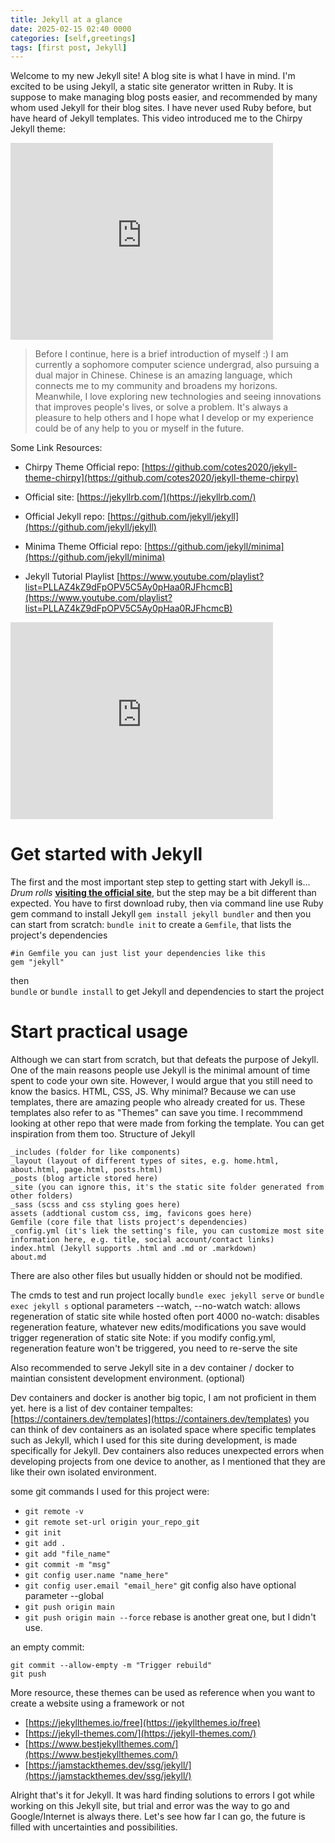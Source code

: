 ```yaml
---
title: Jekyll at a glance
date: 2025-02-15 02:40 0000 
categories: [self,greetings]
tags: [first post, Jekyll]
---
```


Welcome to my new Jekyll site! A blog site is what I have in mind. I'm excited to be using Jekyll, a static site generator written in Ruby. It is suppose to make managing blog posts easier, and recommended by many whom used Jekyll for their blog sites. I have never used Ruby before, but have heard of Jekyll templates. This video introduced me to the Chirpy Jekyll theme:  
<iframe width="420" height="315" src="https://www.youtube.com/embed/F8iOU1ci19Q?si=b_Sst1NkFSeH1LYh" frameborder="0" allowfullscreen></iframe>


> Before I continue, here is a brief introduction of myself :) 
I am currently a sophomore computer science undergrad, also pursuing a dual major in Chinese. Chinese is an amazing language, which connects me to my community and broadens my horizons. Meanwhile, I love exploring new technologies and seeing innovations that improves people's lives, or solve a problem. It's always a pleasure to help others and I hope what I develop or my experience could be of any help to you or myself in the future. 


Some Link Resources:
- Chirpy Theme Official repo: [https://github.com/cotes2020/jekyll-theme-chirpy](https://github.com/cotes2020/jekyll-theme-chirpy) 
- Official site: [https://jekyllrb.com/](https://jekyllrb.com/)
- Official Jekyll repo: [https://github.com/jekyll/jekyll](https://github.com/jekyll/jekyll)
- Minima Theme Official repo: [https://github.com/jekyll/minima](https://github.com/jekyll/minima)

- Jekyll Tutorial Playlist [https://www.youtube.com/playlist?list=PLLAZ4kZ9dFpOPV5C5Ay0pHaa0RJFhcmcB](https://www.youtube.com/playlist?list=PLLAZ4kZ9dFpOPV5C5Ay0pHaa0RJFhcmcB)
<iframe width="420" height="315" src="https://www.youtube.com/embed/T1itpPvFWHI?&list=PLLAZ4kZ9dFpOPV5C5Ay0pHaa0RJFhcmcB" frameborder="0" allowfullscreen></iframe>

# Get started with Jekyll
The first and the most important step  step to getting start with Jekyll is...
*Drum rolls*
[**visiting the official site**](https://jekyllrb.com/docs/step-by-step/01-setup/), but the step may be a bit different than expected. You have to first download ruby, then via command line use Ruby gem command to install Jekyll
`gem install jekyll bundler`
and then you can start from scratch:
`bundle init` to create a `Gemfile`, that lists the project's dependencies
```
#in Gemfile you can just list your dependencies like this
gem "jekyll"
```
then   
`bundle` or `bundle install` to get Jekyll and dependencies to start the project

# Start practical usage
Although we can start from scratch, but that defeats the purpose of Jekyll. One of the main reasons people use Jekyll is the minimal amount of time spent to code your own site. However, I would argue that you still need to know the basics. HTML, CSS, JS. 
Why minimal? Because we can use templates, there are amazing people who already created for us. These templates also refer to as "Themes" can save you time. I recommmend looking at other repo that were made from forking the template. You can get inspiration from them too. 
Structure of Jekyll
```
_includes (folder for like components)
_layout (layout of different types of sites, e.g. home.html, about.html, page.html, posts.html)
_posts (blog article stored here)
_site (you can ignore this, it's the static site folder generated from other folders)
_sass (scss and css styling goes here)
assets (addtional custom css, img, favicons goes here)
Gemfile (core file that lists project's dependencies)
_config.yml (it's liek the setting's file, you can customize most site information here, e.g. title, social account/contact links)
index.html (Jekyll supports .html and .md or .markdown)
about.md
```
There are also other files but usually hidden or should not be modified. 

The cmds to test and run project locally
`bundle exec jekyll serve`
or
`bundle exec jekyll s`
optional parameters --watch, --no-watch
watch: allows regeneration of static site while hosted often port 4000 
no-watch: disables regeneration feature, whatever new edits/modifications you save would trigger regeneration of static site
Note: if you modify config.yml, regeneration feature won't be triggered, you need to re-serve the site

Also recommended to serve Jekyll site in a dev container / docker to maintian consistent development environment. (optional) 

Dev containers and docker is another big topic, I am not proficient in them yet. 
here is a list of dev container tempaltes: [https://containers.dev/templates](https://containers.dev/templates)
you can think of dev containers as an isolated space where specific templates such as Jekyll, which I used for this site during development, is made specifically for Jekyll. Dev containers also reduces unexpected errors when developing projects from one device to another, as I mentioned that they are like their own isolated environment.  

some git commands I used for this project were:

- `git remote -v`
- `git remote set-url origin your_repo_git`
- `git init`
- `git add .`
- `git add "file_name"`
- `git commit -m "msg"`
- `git config user.name "name_here"`
- `git config user.email "email_here"`
git config also have optional parameter --global
- `git push origin main`
- `git push origin main --force`
rebase is another great one, but I didn't use.

an empty commit:
```
git commit --allow-empty -m "Trigger rebuild"
git push
```

More resource, these themes can be used as reference when you want to create a website using a framework or not 
- [https://jekyllthemes.io/free](https://jekyllthemes.io/free) 
- [https://jekyll-themes.com/](https://jekyll-themes.com/) 
- [https://www.bestjekyllthemes.com/](https://www.bestjekyllthemes.com/) 
- [https://jamstackthemes.dev/ssg/jekyll/](https://jamstackthemes.dev/ssg/jekyll/) 

Alright that's it for Jekyll. It was hard finding solutions to errors I got while working on this Jekyll site, but trial and error was the way to go and Google/Internet is always there.
Let's see how far I can go, the future is filled with uncertainties and possibilities. 